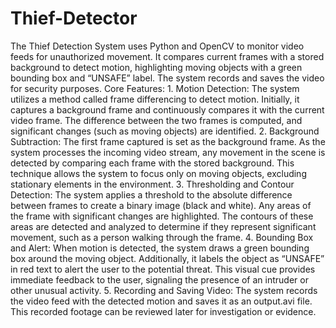 # Thief-Detector
The Thief Detection System uses Python and OpenCV to monitor video feeds for unauthorized movement. It compares current frames with a stored background to detect motion, highlighting moving objects with a green bounding box and “UNSAFE” label. The system records and saves the video for security purposes.
Core Features:
	1.	Motion Detection:
The system utilizes a method called frame differencing to detect motion. Initially, it captures a background frame and continuously compares it with the current video frame. The difference between the two frames is computed, and significant changes (such as moving objects) are identified.
	2.	Background Subtraction:
The first frame captured is set as the background frame. As the system processes the incoming video stream, any movement in the scene is detected by comparing each frame with the stored background. This technique allows the system to focus only on moving objects, excluding stationary elements in the environment.
	3.	Thresholding and Contour Detection:
The system applies a threshold to the absolute difference between frames to create a binary image (black and white). Any areas of the frame with significant changes are highlighted. The contours of these areas are detected and analyzed to determine if they represent significant movement, such as a person walking through the frame.
	4.	Bounding Box and Alert:
When motion is detected, the system draws a green bounding box around the moving object. Additionally, it labels the object as “UNSAFE” in red text to alert the user to the potential threat. This visual cue provides immediate feedback to the user, signaling the presence of an intruder or other unusual activity.
	5.	Recording and Saving Video:
The system records the video feed with the detected motion and saves it as an output.avi file. This recorded footage can be reviewed later for investigation or evidence.
